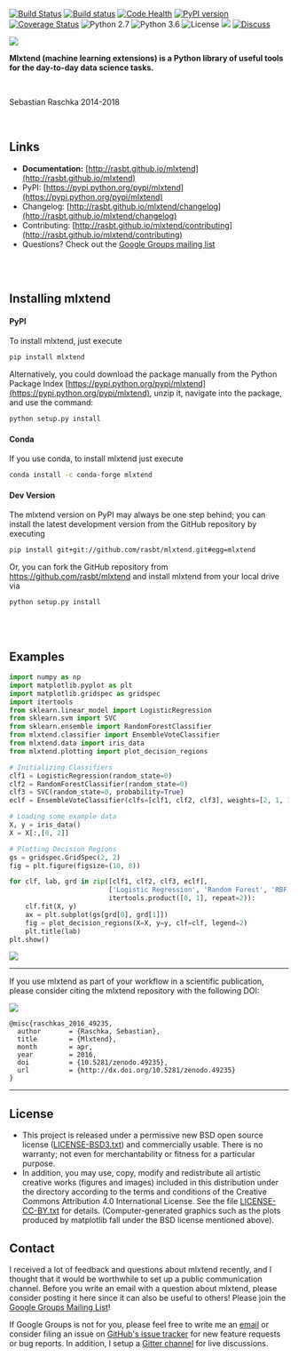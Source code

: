 

[![Build Status](https://travis-ci.org/rasbt/mlxtend.svg?branch=master)](https://travis-ci.org/rasbt/mlxtend)
[![Build status](https://ci.appveyor.com/api/projects/status/7vx20e0h5dxcyla2/branch/master?svg=true)](https://ci.appveyor.com/project/rasbt/mlxtend/branch/master)
[![Code Health](https://landscape.io/github/rasbt/mlxtend/master/landscape.svg?style=flat)](https://landscape.io/github/rasbt/mlxtend/master)
[![PyPI version](https://badge.fury.io/py/mlxtend.svg)](http://badge.fury.io/py/mlxtend)
[![Coverage Status](https://coveralls.io/repos/rasbt/mlxtend/badge.svg?branch=master&service=github)](https://coveralls.io/github/rasbt/mlxtend?branch=master)
![Python 2.7](https://img.shields.io/badge/python-2.7-blue.svg)
![Python 3.6](https://img.shields.io/badge/python-3.6-blue.svg)
![License](https://img.shields.io/badge/license-BSD-blue.svg)
[![](https://zenodo.org/badge/doi/10.5281/zenodo.594432.svg)](https://zenodo.org/record/594432#.VwWISmNh23c)
[![Discuss](https://img.shields.io/badge/discuss-google_group-blue.svg)](https://groups.google.com/forum/#!forum/mlxtend)

![](./docs/sources/img/logo.png)


**Mlxtend (machine learning extensions) is a Python library of useful tools for the day-to-day data science tasks.**



<br>

Sebastian Raschka 2014-2018

<br>


## Links

- **Documentation:** [http://rasbt.github.io/mlxtend](http://rasbt.github.io/mlxtend)
- PyPI: [https://pypi.python.org/pypi/mlxtend](https://pypi.python.org/pypi/mlxtend)
- Changelog: [http://rasbt.github.io/mlxtend/changelog](http://rasbt.github.io/mlxtend/changelog)
- Contributing: [http://rasbt.github.io/mlxtend/contributing](http://rasbt.github.io/mlxtend/contributing)
- Questions? Check out the [Google Groups mailing list](https://groups.google.com/forum/#!forum/mlxtend)

<br>
<br>


## Installing mlxtend

#### PyPI

To install mlxtend, just execute  

```bash
pip install mlxtend  
```

Alternatively, you could download the package manually from the Python Package Index [https://pypi.python.org/pypi/mlxtend](https://pypi.python.org/pypi/mlxtend), unzip it, navigate into the package, and use the command:

```bash
python setup.py install
```

#### Conda
If you use conda, to install mlxtend just execute

```bash
conda install -c conda-forge mlxtend 
```

#### Dev Version

The mlxtend version on PyPI may always be one step behind; you can install the latest development version from the GitHub repository by executing

```bash
pip install git+git://github.com/rasbt/mlxtend.git#egg=mlxtend
```

Or, you can fork the GitHub repository from https://github.com/rasbt/mlxtend and install mlxtend from your local drive via

```bash
python setup.py install
```

<br>
<br>


## Examples

```python
import numpy as np
import matplotlib.pyplot as plt
import matplotlib.gridspec as gridspec
import itertools
from sklearn.linear_model import LogisticRegression
from sklearn.svm import SVC
from sklearn.ensemble import RandomForestClassifier
from mlxtend.classifier import EnsembleVoteClassifier
from mlxtend.data import iris_data
from mlxtend.plotting import plot_decision_regions

# Initializing Classifiers
clf1 = LogisticRegression(random_state=0)
clf2 = RandomForestClassifier(random_state=0)
clf3 = SVC(random_state=0, probability=True)
eclf = EnsembleVoteClassifier(clfs=[clf1, clf2, clf3], weights=[2, 1, 1], voting='soft')

# Loading some example data
X, y = iris_data()
X = X[:,[0, 2]]

# Plotting Decision Regions
gs = gridspec.GridSpec(2, 2)
fig = plt.figure(figsize=(10, 8))

for clf, lab, grd in zip([clf1, clf2, clf3, eclf],
                         ['Logistic Regression', 'Random Forest', 'RBF kernel SVM', 'Ensemble'],
                         itertools.product([0, 1], repeat=2)):
    clf.fit(X, y)
    ax = plt.subplot(gs[grd[0], grd[1]])
    fig = plot_decision_regions(X=X, y=y, clf=clf, legend=2)
    plt.title(lab)
plt.show()
```

![](./docs/sources/img/ensemble_decision_regions_2d.png)

---

If you use mlxtend as part of your workflow in a scientific publication, please consider citing the mlxtend repository with the following DOI:

[![](https://zenodo.org/badge/doi/10.5281/zenodo.49235.svg)](https://zenodo.org/record/49235#.VwWISmNh23c)

```
@misc{raschkas_2016_49235,
  author       = {Raschka, Sebastian},
  title        = {Mlxtend},
  month        = apr,
  year         = 2016,
  doi          = {10.5281/zenodo.49235},
  url          = {http://dx.doi.org/10.5281/zenodo.49235}
}
```

---

## License

- This project is released under a permissive new BSD open source license ([LICENSE-BSD3.txt](https://github.com/rasbt/mlxtend/blob/master/LICENSE-BSD3.txt)) and commercially usable. There is no warranty; not even for merchantability or fitness for a particular purpose.
- In addition, you may use, copy, modify and redistribute all artistic creative works (figures and images) included in this distribution under the directory
according to the terms and conditions of the Creative Commons Attribution 4.0 International License.  See the file [LICENSE-CC-BY.txt](https://github.com/rasbt/mlxtend/blob/master/LICENSE-CC-BY.txt) for details. (Computer-generated graphics such as the plots produced by matplotlib fall under the BSD license mentioned above).

## Contact

I received a lot of feedback and questions about mlxtend recently, and I thought that it would be worthwhile to set up a public communication channel. Before you write an email with a question about mlxtend, please consider posting it here since it can also be useful to others! Please join the [Google Groups Mailing List](https://groups.google.com/forum/#!forum/mlxtend)!

If Google Groups is not for you, please feel free to write me an [email](mailto:mail@sebastianraschka.com) or consider filing an issue on [GitHub's issue tracker](https://github.com/rasbt/mlxtend/issues) for new feature requests or bug reports. In addition, I setup a [Gitter channel](https://gitter.im/rasbt/mlxtend?utm_source=badge&utm_medium=badge&utm_campaign=pr-badge&utm_content=badge) for live discussions.
